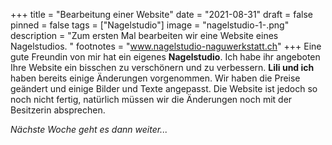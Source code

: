 +++
title = "Bearbeitung einer Website"
date = "2021-08-31"
draft = false
pinned = false
tags = ["Nagelstudio"]
image = "nagelstudio-1-.png"
description = "Zum ersten Mal bearbeiten wir eine Website eines Nagelstudios. "
footnotes = "www.nagelstudio-naguwerkstatt.ch"
+++
Eine gute Freundin von mir hat ein eigenes **Nagelstudio**. Ich habe ihr angeboten Ihre Website ein bisschen zu verschönern und zu verbessern. **Lili und ich** haben bereits einige Änderungen vorgenommen. Wir haben die Preise geändert und einige Bilder und Texte angepasst. Die Website ist jedoch so noch nicht fertig, natürlich müssen wir die Änderungen noch mit der Besitzerin absprechen. 

*Nächste Woche geht es dann weiter...*
